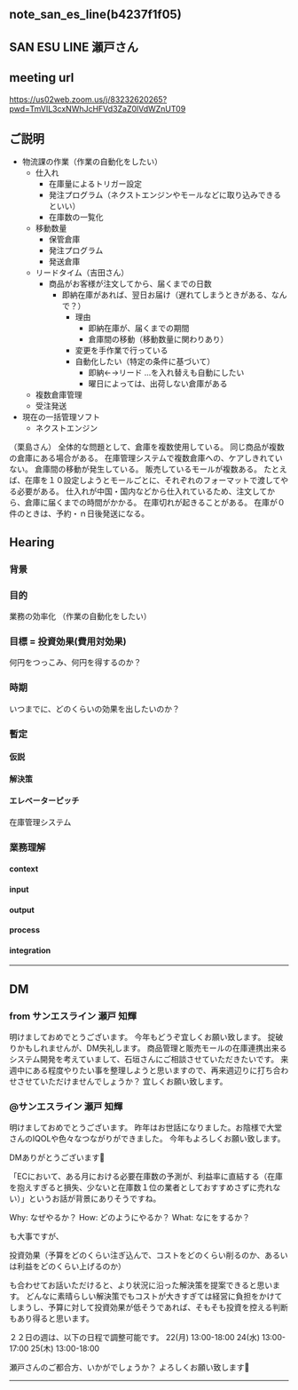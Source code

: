 note_san_es_line(b4237f1f05)
---

SAN ESU LINE 瀬戸さん
---

## meeting url
https://us02web.zoom.us/j/83232620265?pwd=TmVIL3cxNWhJcHFVd3ZaZ0lVdWZnUT09

## ご説明
- 物流課の作業（作業の自動化をしたい）
  - 仕入れ
    - 在庫量によるトリガー設定
    - 発注プログラム（ネクストエンジンやモールなどに取り込みできるといい）
    - 在庫数の一覧化
  - 移動数量
    - 保管倉庫
    - 発注プログラム
    - 発送倉庫
  - リードタイム（吉田さん）
    - 商品がお客様が注文してから、届くまでの日数
      - 即納在庫があれば、翌日お届け（遅れてしまうときがある、なんで？）
        - 理由
          - 即納在庫が、届くまでの期間
          - 倉庫間の移動（移動数量に関わりあり）
        - 変更を手作業で行っている
        - 自動化したい（特定の条件に基づいて）
          - 即納←→リード ...を入れ替えも自動にしたい
          - 曜日によっては、出荷しない倉庫がある
  - 複数倉庫管理
  - 受注発送
- 現在の一括管理ソフト
  - ネクストエンジン

（栗島さん）
全体的な問題として、倉庫を複数使用している。
同じ商品が複数の倉庫にある場合がある。
在庫管理システムで複数倉庫への、ケアしきれていない。
倉庫間の移動が発生している。
販売しているモールが複数ある。
たとえば、在庫を１０設定しようとモールごとに、それぞれのフォーマットで渡してやる必要がある。
仕入れが中国・国内などから仕入れているため、注文してから、倉庫に届くまでの時間がかかる。
在庫切れが起きることがある。
在庫が０件のときは、予約・ｎ日後発送になる。


## Hearing
### 背景

### 目的
業務の効率化
（作業の自動化をしたい）

### 目標 = 投資効果(費用対効果)
何円をつっこみ、何円を得するのか？

### 時期
いつまでに、どのくらいの効果を出したいのか？

### 暫定
#### 仮説
#### 解決策
#### エレベーターピッチ
在庫管理システム

### 業務理解
#### context
#### input
#### output
#### process
#### integration

---
## DM
### from サンエスライン 瀬戸 知輝
明けましておめでとうございます。
今年もどうぞ宜しくお願い致します。
掟破りかもしれませんが、DM失礼します。
商品管理と販売モールの在庫連携出来るシステム開発を考えていまして、石垣さんにご相談させていただきたいです。
来週中にある程度やりたい事を整理しようと思いますので、再来週辺りに打ち合わせさせていただけませんでしょうか？
宜しくお願い致します。

### @サンエスライン 瀬戸 知輝
明けましておめでとうございます。
昨年はお世話になりました。お陰様で大堂さんのIQOLや色々なつながりができました。
今年もよろしくお願い致します。

DMありがとうございます:pray:

「ECにおいて、ある月における必要在庫数の予測が、利益率に直結する（在庫を抱えすぎると損失、少ないと在庫数１位の業者としておすすめさずに売れない）」というお話が背景にありそうですね。

Why: なぜやるか？
How: どのようにやるか？
What: なにをするか？

も大事ですが、

投資効果（予算をどのくらい注ぎ込んで、コストをどのくらい削るのか、あるいは利益をどのくらい上げるのか）

も合わせてお話いただけると、より状況に沿った解決策を提案できると思います。
どんなに素晴らしい解決策でもコストが大きすぎては経営に負担をかけてしまうし、予算に対して投資効果が低そうであれば、そもそも投資を控える判断もあり得ると思います。

２２日の週は、以下の日程で調整可能です。
22(月) 13:00-18:00
24(水) 13:00-17:00
25(木) 13:00-18:00

瀬戸さんのご都合方、いかがでしょうか？
よろしくお願い致します:pray:

---



